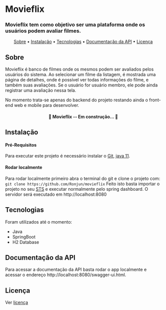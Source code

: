 # Movieflix
### Movieflix tem como objetivo ser uma plataforma onde os usuários podem avaliar filmes.

<p align="center">
 <a href="#sobre">Sobre</a> •
 <a href="#instalação">Instalação</a> • 
 <a href="#tecnologias">Tecnologias</a> •  
 <a href="#documentação-da-api">Documentação da API</a> •
 <a href="#licença">Licença</a>  
</p>

## Sobre
 Movieflix é banco de filmes onde os mesmos podem ser avaliados pelos usuários do sistema. Ao selecionar um filme da listagem, é mostrada uma página de detalhes, onde é possível ver todas informações do filme, e também suas avaliações. Se o usuário for usuário membro, ele pode ainda registrar uma avaliação nessa tela.
 
 No momento trata-se apenas do backend do projeto restando ainda o front-end web e mobile para desenvolver.

<h4 align="center"> 
	🚧  Movieflix -- Em construção...  🚧
</h4>

## Instalação
#### Pré-Requisitos
Para executar este projeto é necessário instalar o [Git](https://git-scm.com/), [java 11](https://www.oracle.com/java/technologies/javase-jdk11-downloads.html).
#### Rodar localmente
Para rodar localmente primeiro abra o terminal do git e clone o projeto com:
` git clone https://github.com/Ronjun/movieflix `
Feito isto basta importar o projeto no seu [STS](https://spring.io/tools) e executar normalmente pelo spring dashboard.
O servidor será executado em http://localhost:8080

## Tecnologias
Foram utilizados até o momento:
* Java
* SpringBoot
* H2 Database

## Documentação da API
Para acessar a documentação da API basta rodar o app localmente e acessar o endereço http://localhost:8080/swagger-ui.html.
## Licença
Ver [licença](https://github.com/Ronjun/movieflix/blob/main/LICENSE) 
